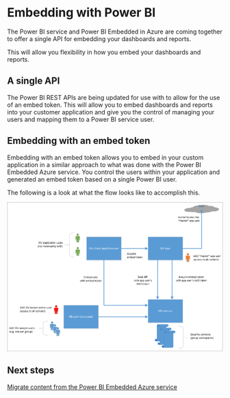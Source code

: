 <properties
   pageTitle="Embedding with Power BI"
   description="The Power BI service and Power BI Embedded in Azure are coming together to offer a single API for embedding your dashboards and reports."
   services="powerbi"
   documentationCenter=""
   authors="guyinacube"
   manager="erikre"
   backup=""
   editor=""
   tags=""
   qualityFocus="no"
   qualityDate=""/>

<tags
   ms.service="powerbi"
   ms.devlang="NA"
   ms.topic="article"
   ms.tgt_pltfrm="NA"
   ms.workload="powerbi"
   ms.date="05/01/2017"
   ms.author="asaxton"/>
# Embedding with Power BI

The Power BI service and Power BI Embedded in Azure are coming together to offer a single API for embedding your dashboards and reports.

This will allow you flexibility in how you embed your dashboards and reports.

## A single API

The Power BI REST APIs are being updated for use with to allow for the use of an embed token. This will allow you to embed dashboards and reports into your customer application and give you the control of managing your users and mapping them to a Power BI service user.

## Embedding with an embed token

Embedding with an embed token allows you to embed in your custom application in a similar approach to what was done with the Power BI Embedded Azure service. You control the users within your application and generated an embed token based on a single Power BI user.

The following is a look at what the flow looks like to accomplish this.

![](media\powerbi-developer-migrate-from-powerbi-embedded\powerbi-embedded-flow.png)

## Next steps

[Migrate content from the Power BI Embedded Azure service](powerbi-developer-migrate-from-powerbi-embedded.md)

